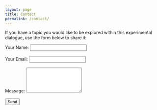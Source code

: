```yaml
---
layout: page
title: Contact
permalink: /contact/
---
```




If you have a topic you would like to be explored within this experimental dialogue, use the form below to share it:

<form action="https://formspree.io/f/mdklojyo" method="POST">
  <label>Your Name:
    <input type="text" name="name" required>
  </label><br><br>
  <label>Your Email:
    <input type="email" name="_replyto" required>
  </label><br><br>
  <label>Message:
    <textarea name="message" rows="5" required></textarea>
  </label><br><br>
  <button type="submit">Send</button>
</form>
